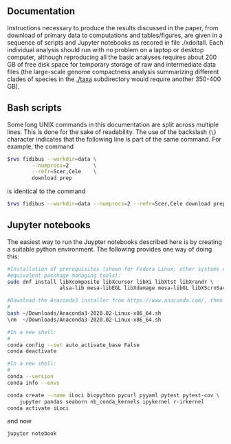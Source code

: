 ## Documentation
Instructions necessary to produce the results discussed in the paper, from
download of primary data to computations and tables/figures, are given in a
sequence of scripts and Jupyter notebooks as recored in file ./xdoitall.
Each individual analysis should run with no problem on a laptop or desktop
computer, although reproducing all the basic analyses requires about 200 GB
of free disk space for temporary storage of raw and intermediate data files
(the large-scale genome compactness analysis summarizing different clades of
species in the [./taxa](./taxa) subdirectory would require another 350-400 GB).


## Bash scripts
Some long UNIX commands in this documentation are split across multiple lines.
This is done for the sake of readability.
The use of the backslash (`\`) character indicates that the following line is
part of the same command.
For example, the command

```bash
$rws fidibus --workdir=data \
        --numprocs=2        \
        --refr=Scer,Cele    \
        download prep
```

is identical to the command

```bash
$rws fidibus --workdir=data --numprocs=2 --refr=Scer,Cele download prep
```


## Jupyter notebooks
The easiest way to run the Juypter notebooks described here is by creating a
suitable python environment.
The following provides one way of doing this:

```bash
#Installation of prerequisites (shown for Fedora Linux; other systems will have
#equivalent pacckage managing tools):
sudo dnf install libXcomposite libXcursor libXi libXtst libXrandr \
                 alsa-lib mesa-libEGL libXdamage mesa-libGL libXScrnSaver

#Download the Anaconda3 installer from https://www.anaconda.com/, then e.g.:
#
bash ~/Downloads/Anaconda3-2020.02-Linux-x86_64.sh
\rm  ~/Downloads/Anaconda3-2020.02-Linux-x86_64.sh

#In a new shell:
#
conda config --set auto_activate_base False
conda deactivate

#In a new shell:
#
conda --version
conda info --envs

conda create --name iLoci biopython pycurl pyyaml pytest pytest-cov \
	jupyter pandas seaborn nb_conda_kernels ipykernel r-irkernel
conda activate iLoci
```

and now
```bash
jupyter notebook
```
